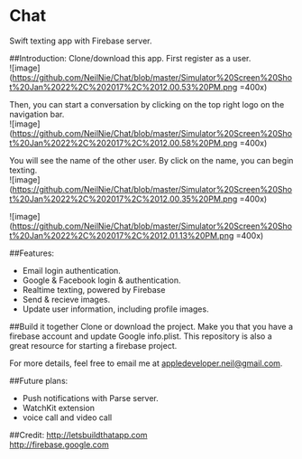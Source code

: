# Chat
Swift texting app with Firebase server. 

##Introduction:
Clone/download this app. First register as a user. <br>
![image](https://github.com/NeilNie/Chat/blob/master/Simulator%20Screen%20Shot%20Jan%2022%2C%202017%2C%2012.00.53%20PM.png =400x)

Then, you can start a conversation by clicking on the top right logo on the navigation bar. <br>
![image](https://github.com/NeilNie/Chat/blob/master/Simulator%20Screen%20Shot%20Jan%2022%2C%202017%2C%2012.00.58%20PM.png =400x)

You will see the name of the other user. By click on the name, you can begin texting.<br>
![image](https://github.com/NeilNie/Chat/blob/master/Simulator%20Screen%20Shot%20Jan%2022%2C%202017%2C%2012.00.35%20PM.png =400x)

![image](https://github.com/NeilNie/Chat/blob/master/Simulator%20Screen%20Shot%20Jan%2022%2C%202017%2C%2012.01.13%20PM.png =400x)

##Features:
- Email login authentication.
- Google & Facebook login & authentication.
- Realtime texting, powered by Firebase
- Send & recieve images. 
- Update user information, including profile images. 

##Build it together
Clone or download the project. Make you that you have a firebase account and update Google info.plist. This repository is also a great resource for starting a firebase project. 

For more details, feel free to email me at appledeveloper.neil@gmail.com.

##Future plans:
- Push notifications with Parse server. 
- WatchKit extension
- voice call and video call

##Credit:
http://letsbuildthatapp.com <br>
http://firebase.google.com
